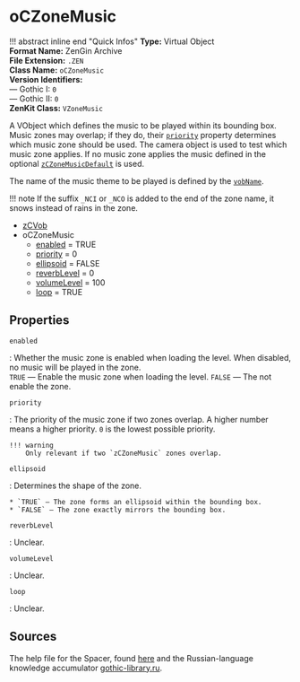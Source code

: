 # oCZoneMusic

!!! abstract inline end "Quick Infos"
    **Type:** Virtual Object<br/>
    **Format Name:** ZenGin Archive<br/>
    **File Extension:** `.ZEN`<br/>
    **Class Name:** `oCZoneMusic`<br/>
    **Version Identifiers:**<br />
    — Gothic I: `0`<br/>
    — Gothic II: `0`<br/>
    **ZenKit Class:** `VZoneMusic`

A VObject which defines the music to be played within its bounding box. Music zones may overlap; if they do, their
[`priority`](#priority) property determines which music zone should be used. The camera object is used to test which
music zone applies. If no music zone applies the music defined in the optional [`zCZoneMusicDefault`](#zCZoneMusicDefault)
is used.

The name of the music theme to be played is defined by the [`vobName`](zCVob.md#vobname).

!!! note
    If the suffix `_NCI` or `_NCO` is added to the end of the zone name, it snows instead of rains in the zone.

<ul class="sp-list">
    <li class="sp-type"><a href="../zCVob/">zCVob</a></li>
    <li class="sp-type">
        <span>oCZoneMusic</span>
        <ul class="sp-list">
            <li class="sp-bool"><a href="#enabled">enabled</a> = TRUE</li>
            <li class="sp-int"><a href="#priority">priority</a> = 0</li>
            <li class="sp-bool"><a href="#ellipsoid">ellipsoid</a> = FALSE</li>
            <li class="sp-float"><a href="#reverbLevel">reverbLevel</a> = 0</li>
            <li class="sp-float"><a href="#volumeLevel">volumeLevel</a> = 100</li>
            <li class="sp-bool"><a href="#loop">loop</a> = TRUE</li>
        </ul>
    </li>
</ul>

## Properties

<a name="enabled" class="t-bool"></a> `enabled`

:   Whether the music zone is enabled when loading the level. When disabled, no music will be played in the zone.
    <br/>`TRUE` — Enable the music zone when loading the level. `FALSE` — The not enable the zone.

<a name="priority" class="t-int"></a> `priority`

:   The priority of the music zone if two zones overlap. A higher number means a higher priority. `0` is the lowest
    possible priority.

    !!! warning
        Only relevant if two `zCZoneMusic` zones overlap.

<a name="ellipsoid" class="t-bool"></a> `ellipsoid`

:   Determines the shape of the zone.
    
    * `TRUE` — The zone forms an ellipsoid within the bounding box.
    * `FALSE` — The zone exactly mirrors the bounding box.

<a name="reverbLevel" class="t-float"></a> `reverbLevel`

:   Unclear.

<a name="volumeLevel" class="t-float"></a> `volumeLevel`

:   Unclear.

<a name="loop" class="t-bool"></a> `loop`

:   Unclear.

## Sources

The help file for the Spacer, found [here](https://wiki.worldofgothic.de/doku.php?id=spacer:hilfedatei) and the
Russian-language knowledge accumulator [gothic-library.ru](http://www.gothic-library.ru/publ/class_oczonemusic/1-1-0-700).

